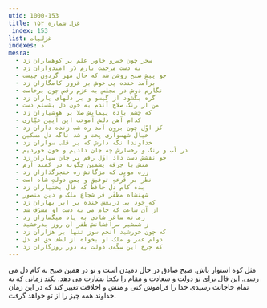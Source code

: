 ```yaml
---
utid: 1000-153
title: غزل شماره ۱۵۳
_index: 153
list: غزلیات
indexes: د
mesra:
  - سحر چون خسرو خاور علم بر کوهساران زد
  - به دست مرحمت یارم دَرِ امیدواران زد
  - چو پیش صبح روشن شد که حال مهر گردون چیست
  - برآمد خنده یی خوش بر غرور کامگاران زد
  - نگارم دوش در مجلس به عزم رقص چون برخاست
  - گره بگشود از گیسو و بر دلهای یاران زد
  - من از رنگ صلاح آندم به خون دل بشستم دست
  - که چشم باده پیمایش صلا بر هوشیاران زد
  - کدام آهن دلش آموخت این آیین عیّاری
  - کز اوّل چون برون آمد ره شب زنده داران زد
  - خیال شهسواری پخت و شد ناگه دل مسکین
  - خداوندا نگه دارش که بر قلب سواران زد
  - در آب و رنگ و رخسارش چه جان دادیم و خون خوردیم
  - چو نقشش دست داد اوّل رقم بر جان سپاران زد
  - منش با خِرقه پشمین چگونه در کمند آرم
  - زره مویی که مژگانش ره خنجرگذاران زد
  - نظر بر قُرعهِ توفیق و یمن دولتِ شاه است
  - بده کام دل حافظ که فال بختیاران زد
  - شهنشاه مظفّر فر شجاع ملک و دین منصور
  - که جود بی دریغش خنده بر ابر بهاران زد
  - از آن ساعت که جام می به دست او مشرّف شد
  - زمانه ساغر شادی به یاد میگساران زد
  - ز شمشیر سرافشانش ظفر آن روز بدرخشید
  - که چون خورشید انجم سوز تنها بر هزاران زد
  - دوام عمر و ملک او بخواه از لطف حق ای دل
  - که چرخ این سکّه‌ی دولت به دور روزگاران زد
---
```

مثل کوه استوار باش. صبح صادق در حال دمیدن است و تو در همین صبح به کام دل می رسی. این فال برای تو دولت و سعادت و مقام را یکجا بشارت می دهد. نکند زمانی که به تمام حاجاتت رسیدی خدا را فراموش کنی و منش و اخلاقت تغییر کند که در این زمان خداوند همه چیز را از تو خواهد گرفت.
